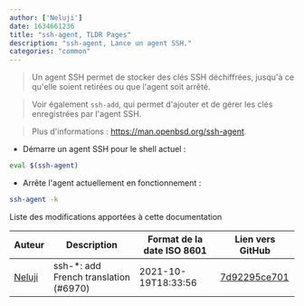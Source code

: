 ```yaml
---
author: ['Neluji']
date: 1634661236
title: "ssh-agent, TLDR Pages"
description: "ssh-agent, Lance un agent SSH."
categories: "common"
---
```

> Un agent SSH permet de stocker des clés SSH déchiffrées, jusqu'à ce qu'elle soient retirées ou que l'agent soit arrêté.

> Voir également `ssh-add`, qui permet d'ajouter et de gérer les clés enregistrées par l'agent SSH.

> Plus d'informations : <https://man.openbsd.org/ssh-agent>.

- Démarre un agent SSH pour le shell actuel :

```bash
eval $(ssh-agent)
```

- Arrête l'agent actuellement en fonctionnement :

```bash
ssh-agent -k
```
Liste des modifications apportées à cette documentation


Auteur | Description | Format de la date ISO 8601 | Lien vers GitHub
------|-----|-----|-----
[Neluji](mailto:38362829+Neluji@users.noreply.github.com) | ssh-*: add French translation (#6970) | 2021-10-19T18:33:56 | [7d92295ce701](https://github.com/tldr-pages/tldr/commit/7d92295ce7014b1167a9d6370e83891749412f83)

